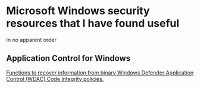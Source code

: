 # Microsoft Windows security resources that I have found useful
In no apparent order

## Application Control for Windows
[Functions to recover information from binary Windows Defender Application Control (WDAC) Code Integrity policies.](https://gist.github.com/mattifestation/92e545bf1ee5b68eeb71d254cec2f78e#file-cipolicyparser-ps1)
